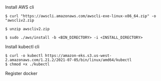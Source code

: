 Install AWS cli

````
$ curl "https://awscli.amazonaws.com/awscli-exe-linux-x86_64.zip" -o "awscliv2.zip

$ unzip awscliv2.zip

$ sudo ./aws/install -b <BIN_DIRECTORY> -i <INSTALL_DIRECTORY>
````

Install kubectl cli

```
$ curl -o kubectl https://amazon-eks.s3.us-west-2.amazonaws.com/1.21.2/2021-07-05/bin/linux/amd64/kubectl
$ chmod +x ./kubectl

```

Register docker 


